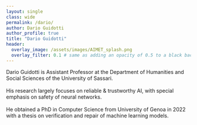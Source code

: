```yaml
---
layout: single
class: wide
permalink: /dario/
author: Dario Guidotti
author_profile: true
title: "Dario Guidotti"
header:
  overlay_image: /assets/images/AIMET_splash.png
  overlay_filter: 0.1 # same as adding an opacity of 0.5 to a black background
---
```


Dario Guidotti is Assistant Professor at the Department of Humanities and Social Sciences of the University of Sassari.
<br><br>
His research largely focuses on reliable & trustworthy AI, with special emphasis on safety of neural networks.
<br><br>
He obtained a PhD in Computer Science from University of Genoa in 2022 with a thesis on verification and repair of machine learning models.
